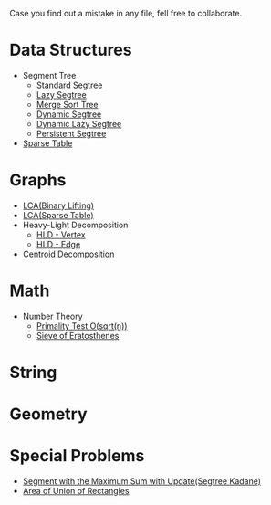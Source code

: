 Case you find out a mistake in any file, fell free to collaborate.

# Data Structures

- Segment Tree
   - [Standard Segtree](https://github.com/PauloRobertoPC/Library/blob/master/Data%20Structures/Segtree.cpp)
   - [Lazy Segtree](https://github.com/PauloRobertoPC/Library/blob/master/Data%20Structures/SegtreeLazy.cpp)
   - [Merge Sort Tree](https://github.com/PauloRobertoPC/Library/blob/master/Data%20Structures/MergeSortTree.cpp)
   - [Dynamic Segtree](https://github.com/PauloRobertoPC/Library/blob/master/Data%20Structures/DynamicSeg.cpp)
   - [Dynamic Lazy Segtree](https://github.com/PauloRobertoPC/Library/blob/master/Data%20Structures/DynamicLazySeg.cpp)
   - [Persistent Segtree](https://github.com/PauloRobertoPC/Library/blob/master/Data%20Structures/PersistentSegtree.cpp)
- [Sparse Table](https://github.com/PauloRobertoPC/Library/blob/master/Data%20Structures/SparseRMQ.cpp)

# Graphs

- [LCA(Binary Lifting)](https://github.com/PauloRobertoPC/Library/blob/master/Graph/LCABinaryLift.cpp)
- [LCA(Sparse Table)](https://github.com/PauloRobertoPC/Library/blob/master/Graph/LCASparseTable.cpp)
- Heavy-Light Decomposition
   - [HLD - Vertex](https://github.com/PauloRobertoPC/Library/blob/master/Graph/hld_vertex.cpp)
   - [HLD - Edge](https://github.com/PauloRobertoPC/Library/blob/master/Graph/hld_edge.cpp)
- [Centroid Decomposition](https://github.com/PauloRobertoPC/Library/blob/master/Graph/centroid_decomposition.cpp)

# Math

- Number Theory
   - [Primality Test O(sqrt(n))](https://github.com/PauloRobertoPC/Library/blob/master/Math/isPrime.cpp)
   - [Sieve of Eratosthenes](https://github.com/PauloRobertoPC/Library/blob/master/Math/sieve.cpp)

# String

# Geometry

# Special Problems

- [Segment with the Maximum Sum with Update(Segtree Kadane)](https://github.com/PauloRobertoPC/Library/blob/master/Special%20Problems/SegKadane.cpp)
- [Area of Union of Rectangles](https://github.com/PauloRobertoPC/Library/blob/master/Special%20Problems/RectangleUnion.cpp)
